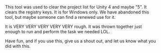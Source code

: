 This tool was used to clear the project list for Unity 4 and maybe "5". It clears the registry keys. It is for Windows only. 
We have abandoned this tool, but maybe someone can find a renewed use for it. 

It is VERY VERY VERY VERY VERY rough. It was thrown together just enough to run and perform the task we needed LOL. 

Have fun, and if you use this, give us a shout out, and let us know what you did with this. 
